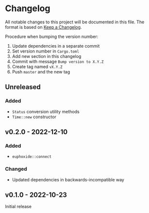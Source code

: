 # Changelog

All notable changes to this project will be documented in this file.
The format is based on [Keep a Changelog](https://keepachangelog.com/en/1.0.0/).

Procedure when bumping the version number:
1. Update dependencies in a separate commit
2. Set version number in `Cargo.toml`
3. Add new section in this changelog
4. Commit with message `Bump version to X.Y.Z`
5. Create tag named `vX.Y.Z`
6. Push `master` and the new tag

## Unreleased

### Added
- `Status` conversion utility methods
- `Time::new` constructor

## v0.2.0 - 2022-12-10

### Added
- `euphoxide::connect`

### Changed
- Updated dependencies in backwards-incompatible way

## v0.1.0 - 2022-10-23

Initial release
